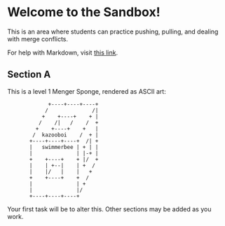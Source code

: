 # Welcome to the Sandbox!

This is an area where students can practice pushing, pulling, and dealing with
merge conflicts.

For help with Markdown, visit [this
link](https://guides.github.com/features/mastering-markdown/).

## Section A

This is a level 1 Menger Sponge, rendered as ASCII art:

```
             +----+----+----+
            /              /|
           +    +----+    + |
          /    /|   /    /  +
         +    +----+    +   |
        /  kazooboi    /  + |
       +----+----+----+  /| +
       |   swimmerbee | + | |
       |              | |-+ |
       +    +----+    + |/  +
       |    | +--|    | +  /
       |    |/   |    |   +
       +    +----+    +  /
       |              | +
       |              |/
       +----+----+----+
```

Your first task will be to alter this.  Other sections may be added as you work.
